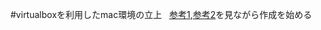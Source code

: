 #virtualboxを利用したmac環境の立上  
[参考1][],[参考2][]を見ながら作成を始める

[参考1]:http://ottan.xyz/virtualbox-yosemite-1605/ "virtualvoxでのMacの立ち上げ1"
[参考2]:http://ottan.xyz/mavericks-on-mavericks-27/ "virtualvoxでのMacの立ち上げ2"

